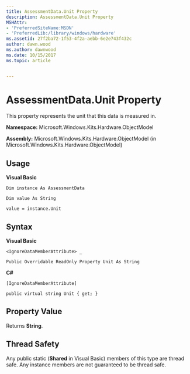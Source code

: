 ```yaml
---
title: AssessmentData.Unit Property
description: AssessmentData.Unit Property
MSHAttr:
- 'PreferredSiteName:MSDN'
- 'PreferredLib:/library/windows/hardware'
ms.assetid: 27f2ba72-1f53-4f2a-aebb-6e2e743f432c
author: dawn.wood
ms.author: dawnwood
ms.date: 10/15/2017
ms.topic: article


---
```


# AssessmentData.Unit Property


This property represents the unit that this data is measured in.

**Namespace:** Microsoft.Windows.Kits.Hardware.ObjectModel

**Assembly:** Microsoft.Windows.Kits.Hardware.ObjectModel (in Microsoft.Windows.Kits.Hardware.ObjectModel)

## <span id="Usage"></span><span id="usage"></span><span id="USAGE"></span>Usage


**Visual Basic**

`Dim instance As AssessmentData`

`Dim value As String`

`value = instance.Unit`

## <span id="Syntax"></span><span id="syntax"></span><span id="SYNTAX"></span>Syntax


**Visual Basic**

`<IgnoreDataMemberAttribute> _`

`Public Overridable ReadOnly Property Unit As String`

**C#**

`[IgnoreDataMemberAttribute]`

`public virtual string Unit { get; }`

## <span id="Property_Value"></span><span id="property_value"></span><span id="PROPERTY_VALUE"></span>Property Value


Returns **String**.

## <span id="Thread_Safety"></span><span id="thread_safety"></span><span id="THREAD_SAFETY"></span>Thread Safety


Any public static (**Shared** in Visual Basic) members of this type are thread safe. Any instance members are not guaranteed to be thread safe.

 

 






